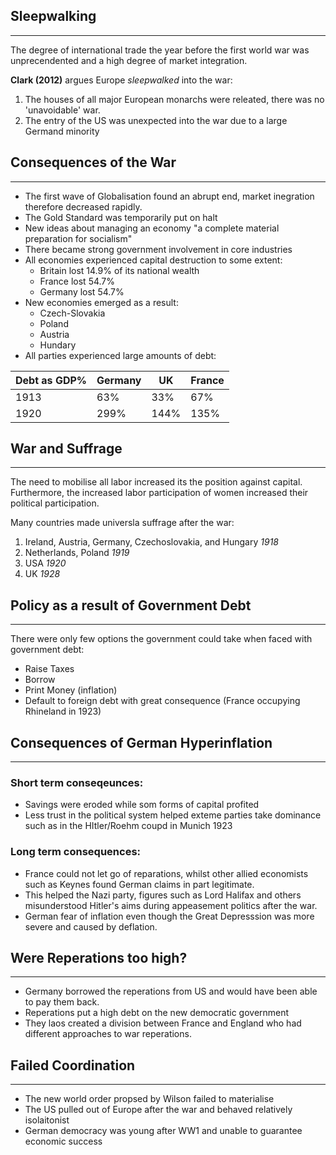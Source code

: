 ## Sleepwalking
---
The degree of international trade the year before the first world war was unprecendented and a high degree of market integration. 

**Clark (2012)** argues Europe *sleepwalked* into the war:
1. The houses of all major European monarchs were releated, there was no 'unavoidable' war. 
2. The entry of the US was unexpected into the war due to a large Germand minority
## Consequences of the War 
---
- The first wave of Globalisation found an abrupt end, market inegration therefore decreased rapidly. 
- The Gold Standard was temporarily put on halt
- New ideas about managing an economy "a complete material preparation for socialism"
- There became strong government involvement in core industries
- All economies experienced capital destruction to some extent:
	- Britain lost 14.9% of its national wealth
	- France lost 54.7%
	- Germany lost 54.7%
- New economies emerged as a result: 
	- Czech-Slovakia
	- Poland
	- Austria
	- Hundary
- All parties experienced large amounts of debt:

| Debt as GDP% | Germany | UK   | France |
| ------------ | ------- | ---- | ------ |
| 1913         | 63%     | 33%  | 67%    |
| 1920         | 299%    | 144% | 135%   | 

## War and Suffrage 
---
The need to mobilise all labor increased its the position against capital. Furthermore, the increased labor participation of women increased their political participation. 

Many countries made universla suffrage after the war:
1. Ireland, Austria, Germany, Czechoslovakia, and Hungary *1918*
2. Netherlands, Poland *1919*
3. USA *1920* 
4. UK *1928*

## Policy as a result of Government Debt
---
There were only few options the government could take when faced with government debt: 
- Raise Taxes
- Borrow
- Print Money (inflation)
- Default to foreign debt with great consequence (France occupying Rhineland in 1923)
## Consequences of German Hyperinflation
--- 
### Short term conseqeunces: 
- Savings were eroded while som forms of capital profited
- Less trust in the political system helped exteme parties take dominance such as in the HItler/Roehm coupd in Munich 1923
### Long term consequences: 
- France could not let go of reparations, whilst other allied economists such as Keynes found German claims in part legitimate. 
- This helped the Nazi party, figures such as Lord Halifax and others misunderstood Hitler's aims during appeasement politics after the war. 
-  German fear of inflation even though the Great Depresssion was more severe and caused by deflation. 
## Were Reperations too high?
---
- Germany borrowed the reperations from US and would have been able to pay them back. 
- Reperations put a high debt on the new democratic government 
- They laos created a division between France and England who had different approaches to war reperations. 
## Failed Coordination
---
- The new world order propsed by Wilson failed to materialise 
- The US pulled out of Europe after the war and behaved relatively isolaitonist 
- German democracy was young after WW1 and unable to guarantee economic success 